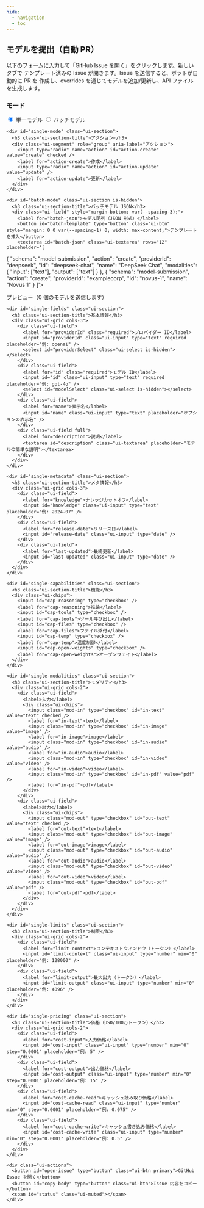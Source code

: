 ```yaml
---
hide:
  - navigation
  - toc
---
```


## モデルを提出（自動 PR）

以下のフォームに入力して「GitHub Issue を開く」をクリックします。新しいタブで
テンプレート済みの Issue が開きます。Issue を送信すると、ボットが自動的に PR を
作成し、overrides を通じてモデルを追加/更新し、API ファイルを生成します。

<link rel="stylesheet" href="../../assets/submit-form.css" />
<script src="../../assets/submit-form-i18n.js"></script>

<div id="model-submit" data-repo="basellm/llm-metadata" data-lang="ja">
  <form onsubmit="return false" class="ui-card">
    <div class="ui-section">
      <h3 class="ui-section-title">モード</h3>
      <div class="ui-segment" role="group" aria-label="モード">
        <input type="radio" name="mode" id="mode-single" value="single" checked />
        <label for="mode-single">単一モデル</label>
        <input type="radio" name="mode" id="mode-batch" value="batch" />
        <label for="mode-batch">バッチモデル</label>
      </div>
    </div>

    <div id="single-mode" class="ui-section">
      <h3 class="ui-section-title">アクション</h3>
      <div class="ui-segment" role="group" aria-label="アクション">
        <input type="radio" name="action" id="action-create" value="create" checked />
        <label for="action-create">作成</label>
        <input type="radio" name="action" id="action-update" value="update" />
        <label for="action-update">更新</label>
      </div>
    </div>

    <div id="batch-mode" class="ui-section is-hidden">
      <h3 class="ui-section-title">バッチモデル JSON</h3>
      <div class="ui-field" style="margin-bottom: var(--spacing-3);">
        <label for="batch-json">モデル配列（JSON 形式）</label>
        <button id="batch-template" type="button" class="ui-btn" style="margin: 0 0 var(--spacing-1) 0; width: max-content;">テンプレートを挿入</button>
        <textarea id="batch-json" class="ui-textarea" rows="12" placeholder='[
  {
    "schema": "model-submission",
    "action": "create",
    "providerId": "deepseek",
    "id": "deepseek-chat",
    "name": "DeepSeek Chat",
    "modalities": { "input": ["text"], "output": ["text"] }
  },
  {
    "schema": "model-submission", 
    "action": "create",
    "providerId": "examplecorp",
    "id": "novus-1",
    "name": "Novus 1"
  }
]'></textarea>
      </div>
      <div id="batch-preview" class="ui-field">
        <label>プレビュー（<span id="batch-count">0</span> 個のモデルを送信します）</label>
        <div id="batch-list" class="ui-muted" style="font-size: 12px; max-height: 200px; overflow-y: auto; border: 1px solid var(--md-default-fg-color--lightest); border-radius: var(--radius-sm); padding: var(--spacing-2);"></div>
      </div>
    </div>

    <div id="single-fields" class="ui-section">
      <h3 class="ui-section-title">基本情報</h3>
      <div class="ui-grid cols-3">
        <div class="ui-field">
          <label for="providerId" class="required">プロバイダー ID</label>
          <input id="providerId" class="ui-input" type="text" required placeholder="例: openai" />
          <select id="providerSelect" class="ui-select is-hidden"></select>
        </div>
        <div class="ui-field">
          <label for="id" class="required">モデル ID</label>
          <input id="id" class="ui-input" type="text" required placeholder="例: gpt-4o" />
          <select id="modelSelect" class="ui-select is-hidden"></select>
        </div>
        <div class="ui-field">
          <label for="name">表示名</label>
          <input id="name" class="ui-input" type="text" placeholder="オプションの表示名" />
        </div>
        <div class="ui-field full">
          <label for="description">説明</label>
          <textarea id="description" class="ui-textarea" placeholder="モデルの簡単な説明"></textarea>
        </div>
      </div>
    </div>

    <div id="single-metadata" class="ui-section">
      <h3 class="ui-section-title">メタ情報</h3>
      <div class="ui-grid cols-3">
        <div class="ui-field">
          <label for="knowledge">ナレッジカットオフ</label>
          <input id="knowledge" class="ui-input" type="text" placeholder="例: 2024-07" />
        </div>
        <div class="ui-field">
          <label for="release-date">リリース日</label>
          <input id="release-date" class="ui-input" type="date" />
        </div>
        <div class="ui-field">
          <label for="last-updated">最終更新</label>
          <input id="last-updated" class="ui-input" type="date" />
        </div>
      </div>
    </div>

    <div id="single-capabilities" class="ui-section">
      <h3 class="ui-section-title">機能</h3>
      <div class="ui-chips">
        <input id="cap-reasoning" type="checkbox" />
        <label for="cap-reasoning">推論</label>
        <input id="cap-tools" type="checkbox" />
        <label for="cap-tools">ツール呼び出し</label>
        <input id="cap-files" type="checkbox" />
        <label for="cap-files">ファイル添付</label>
        <input id="cap-temp" type="checkbox" />
        <label for="cap-temp">温度制御</label>
        <input id="cap-open-weights" type="checkbox" />
        <label for="cap-open-weights">オープンウェイト</label>
      </div>
    </div>

    <div id="single-modalities" class="ui-section">
      <h3 class="ui-section-title">モダリティ</h3>
      <div class="ui-grid cols-2">
        <div class="ui-field">
          <label>入力</label>
          <div class="ui-chips">
            <input class="mod-in" type="checkbox" id="in-text" value="text" checked />
            <label for="in-text">text</label>
            <input class="mod-in" type="checkbox" id="in-image" value="image" />
            <label for="in-image">image</label>
            <input class="mod-in" type="checkbox" id="in-audio" value="audio" />
            <label for="in-audio">audio</label>
            <input class="mod-in" type="checkbox" id="in-video" value="video" />
            <label for="in-video">video</label>
            <input class="mod-in" type="checkbox" id="in-pdf" value="pdf" />
            <label for="in-pdf">pdf</label>
          </div>
        </div>
        <div class="ui-field">
          <label>出力</label>
          <div class="ui-chips">
            <input class="mod-out" type="checkbox" id="out-text" value="text" checked />
            <label for="out-text">text</label>
            <input class="mod-out" type="checkbox" id="out-image" value="image" />
            <label for="out-image">image</label>
            <input class="mod-out" type="checkbox" id="out-audio" value="audio" />
            <label for="out-audio">audio</label>
            <input class="mod-out" type="checkbox" id="out-video" value="video" />
            <label for="out-video">video</label>
            <input class="mod-out" type="checkbox" id="out-pdf" value="pdf" />
            <label for="out-pdf">pdf</label>
          </div>
        </div>
      </div>
    </div>

    <div id="single-limits" class="ui-section">
      <h3 class="ui-section-title">制限</h3>
      <div class="ui-grid cols-2">
        <div class="ui-field">
          <label for="limit-context">コンテキストウィンドウ（トークン）</label>
          <input id="limit-context" class="ui-input" type="number" min="0" placeholder="例: 128000" />
        </div>
        <div class="ui-field">
          <label for="limit-output">最大出力（トークン）</label>
          <input id="limit-output" class="ui-input" type="number" min="0" placeholder="例: 4096" />
        </div>
      </div>
    </div>

    <div id="single-pricing" class="ui-section">
      <h3 class="ui-section-title">価格（USD/100万トークン）</h3>
      <div class="ui-grid cols-2">
        <div class="ui-field">
          <label for="cost-input">入力価格</label>
          <input id="cost-input" class="ui-input" type="number" min="0" step="0.0001" placeholder="例: 5" />
        </div>
        <div class="ui-field">
          <label for="cost-output">出力価格</label>
          <input id="cost-output" class="ui-input" type="number" min="0" step="0.0001" placeholder="例: 15" />
        </div>
        <div class="ui-field">
          <label for="cost-cache-read">キャッシュ読み取り価格</label>
          <input id="cost-cache-read" class="ui-input" type="number" min="0" step="0.0001" placeholder="例: 0.075" />
        </div>
        <div class="ui-field">
          <label for="cost-cache-write">キャッシュ書き込み価格</label>
          <input id="cost-cache-write" class="ui-input" type="number" min="0" step="0.0001" placeholder="例: 0.5" />
        </div>
      </div>
    </div>

    <div class="ui-actions">
      <button id="open-issue" type="button" class="ui-btn primary">GitHub Issue を開く</button>
      <button id="copy-body" type="button" class="ui-btn">Issue 内容をコピー</button>
      <span id="status" class="ui-muted"></span>
    </div>
  </form>
</div>

<script src="../../assets/submit-form.js"></script>
